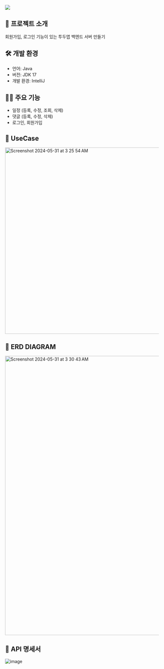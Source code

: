 ![](https://capsule-render.vercel.app/api?type=waving&height=300&color=gradient&text=Spring%20ToDoApp)
## 👋 프로젝트 소개
회원가입, 로그인 기능이 있는 투두앱 백엔드 서버 만들기


## 🛠️ 개발 환경
- 언어: Java
- 버전: JDK 17
- 개발 환경: IntelliJ


## 🦻🏻 주요 기능
- 일정 (등록, 수정, 조회, 삭제)
- 댓글 (등록, 수정, 삭제)
- 로그인, 회원가입


## 📝 UseCase
<img width="608" alt="Screenshot 2024-05-31 at 3 25 54 AM" src="https://github.com/equis3351/todoapp/assets/130730656/da43a99e-6d13-46af-ab1c-e5f59adf6817">


## 📝 ERD DIAGRAM 
<img width="911" alt="Screenshot 2024-05-31 at 3 30 43 AM" src="https://github.com/equis3351/todoapp/assets/130730656/26bc07bc-fdf4-4539-8845-b262d84897c6">


## 📖 API 명세서
![image](https://github.com/equis3351/todoapp/assets/130730656/71a3828e-3eef-40e5-ad42-6397ca636ed4)
